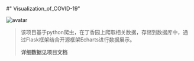 #" Visualization_of_COVID-19" 

![avatar](F:\Python\COVID-19\picture\main.png)

> 该项目基于python爬虫，在丁香园上爬取相关数据，存储到数据库中，通过Flask框架结合开源框架Echarts进行数据展示。
>
> **详细数据见项目文档**
>
> 
